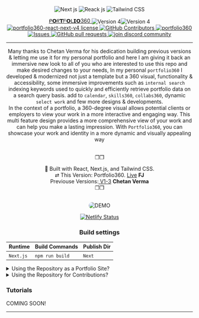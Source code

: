 <div align="center" style="pointer-events: none;">

  <img src="https://cdn-icons-png.flaticon.com/512/556/556668.png" alt="Next js" width="40" height="40"/>
  <img src="https://cdn-icons-png.flaticon.com/512/919/919851.png" alt="Reack js" width="35" height="35" style="pointer-events: none;"/>
  <img src="https://cdn-icons-png.flaticon.com/512/1053/1053324.png" alt="Tailwind CSS" width="35" height="35" />
   

[ ᑭ𝗢ᖇ𝗧ᖴ𝗢ᒪ𝗜𝗢360 ](https://portfolio360.netlify.app/) <img src="https://cdn-icons-png.flaticon.com/512/7205/7205679.png" alt="Version 4" width="25" height="25" align="center" /><img src="https://cdn-icons-png.flaticon.com/512/5974/5974405.png" alt="Version 4" width="20" height="15" align="center" /><br>
<a href="https://github.com/faradeen-ja/portfolio360/blob/main/LICENSE" target="blank">
<img src="https://img.shields.io/github/license/faradeen-ja/portfolio360?style=round" alt="portfolio360-react-next-v4 license"/>
</a>
<a href="https://github.com/faradeen-ja/portfolio360/graphs/contributors">
<img alt="GitHub Contributors" src="https://img.shields.io/github/contributors/faradeen-ja/portfolio360" />
</a>
<a href="https://github.com/faradeen-ja/portfolio360/fork" target="blank">
<img src="https://img.shields.io/github/forks/faradeen-ja/portfolio360?style=round" alt="portfolio360"/>
</a>
<a href="https://github.com/faradeen-ja/portfolio360/issues">
<img alt="Issues" src="https://img.shields.io/github/issues/faradeen-ja/portfolio360?color=0088ff" />
</a>
<a href="https://github.com/faradeen-ja/portfolio360/pulls">
<img alt="GitHub pull requests" src="https://img.shields.io/github/issues-pr/faradeen-ja/portfolio360?color=0088ff" />
</a>
<a href="https://discord.gg/jjuier" target="blank">
<img src="https://img.shields.io/discord/serveridhere?label=Join%20Community&logo=discord&style=round" alt="join discord community"/>
</a>

---

Many thanks to Chetan Verma for his dedication building previous versions & letting me use it for my personal portfolio and here I am giving it back an immersive new look to all of you who are interested to use this repo and make desired changes to your needs, In my personal `portfolio360` I developed & modernized not just a template but a 360 visual, functionality & accessibility, some immersive improvements such as `internal search` indexing keywords used to quickly and efficiently retrieve portfolio data on a search query basis. add to `calendar`, `skills360`, `collabs360`, dynamic `select work` and few more designs & developments.<br> In the context of a portfolio, a 360-degree visual allows potential clients or employers to view your work in a more interactive and engaging way. This multi feature design provides a more comprehensive view of your work and can help you make a lasting impression. With `Portfolio360`, you can showcase your work and identity in a more dynamic and visually appealing way

<br>❒︎❒︎

  <div  align="center">
  🔧 Built with React, Next.js, and Tailwind CSS. <br> ⇄ This Version: Portfolio360. <a href="https://portfolio360.netlify.app/">Live</a> <strong >FJ</strong> <br>
  Previouse Versions:<a href="https://github.com/chetanverma16/react-portfolio-template"> V1-3</a> <strong> Chetan Verma</strong> 
  <br>❒︎❒︎
    
   </div>
  </div>

  <br>

<p align="center" >
  <img src="https://github.com/faradeen-ja/portfolio360/blob/1be5d1ce2d3debf690cccfa1ff36f8c63eaf5f2f/v4-DEMO.gif" alt="DEMO" style="border-radius: 20px;" />
</p>

<div align="center">
  
[![Netlify Status](https://api.netlify.com/api/v1/badges/2063c402-0ee8-40ad-82fb-0e1e488d6f2c/deploy-status)](https://app.netlify.com/sites/portfolio360/deploys)
  
  <h3 align="center">Build settings</h3>
  
                                                                                                                                   
| Runtime | Build Commands | Publish Dir |
|------|-----|----------|
| `Next.js` | `npm run build`  | `Next`  |




</div>




<details>

  <summary>  Using the Repository as a Portfolio Site?</summary>
  If you would like to use this repository as your personal portfolio site, follow these steps to make changes and modifications that suit your needs.
  
 ###  <img src="https://cdn-icons-png.flaticon.com/512/4536/4536517.png" alt="Version 4" width="30" height="30" align="center"/> 1. Fork + Clone 
   1. Fork the repository 
   2. Clone or download the zip file and import your forked repository into your preferred integrated development environment (IDE), such as VS Code.
   3. Run `yarn install` or `npm install` or `npm install --force` for dependencies.
   4. Run `npm run dev` for development
   3. Start coding and modifying according to your needs.
   4. Create a new branch `git branch <your branch name>`
   4. Add your modifications using the `git add .` command.
   5. Commit your changes using `git commit -m message`.
   6. Push your changes using `git push your <branch name> main`.
   7. Use VS Code's source control GUI or command line interface (CLI) to perform all of the above.
   8. build Deploy your changes to Netlify.
   
   <p>Note: </p>
   When using for personnal portfolio, there is no need to create new branches if committing/pushing in your copy of repository because netlify deploy will use your own URL to deploy your personnal site. 



 ###  <img src="https://cdn-icons-png.flaticon.com/512/9374/9374979.png" alt="Version 4" width="30" height="30" align="center" /> 2. Deploy via Button 

   1. Click the Deploy to Netlify button.
       
   <details>
   <summary>Show me</summary>
   <img align="center" src= "https://github.com/faradeen-ja/portfolio360/blob/fd8980ca686276bf76d039cd362b6df4f03e64ad/DEPLOY_netlify.gif"/>
   </details>
   
[![Deploy To Netlify](https://www.netlify.com/img/deploy/button.svg)](https://app.netlify.com/start/deploy?repository=https://github.com/faradeen-ja/portfolio360)
      
This will create a repository copy NOT fork! for you under the copied repositories on your GitHub and a subdomain site name on Netlify.
you can then import your own copy repo into VSCode to commit and push your changes for your personnal portfolio site, Not contributions!
 ____
 
 ###  <img src="https://cdn-icons-png.flaticon.com/512/8099/8099324.png" alt="Version 4" width="30" height="30" align="center" /> 3. Deploy via CLI   

 #### 1. Install netlify CLI
 
   In vscode `cloned repo` directory run
   
      npm install -g netlify-cli
      
 #### 2. Run the app in development mode
 
   Install dependencies 
   
     npm install
      
   If faced peer deps and deps conflict during npm install run `npm install --force`
   this will force the deps installation but with all conflicts, since we are using `yarn.lock` to fix this you may try running `yarn install` as well to update `yarn.lock` file or try installing any existing deps conflict indiviually. 

#### 3. Start the App 
    
     npm run dev or netlify dev
  

#### 4. Connect to your netlify
 
   Everything looks good? Shutdown dev mode with `Ctrl+C`
      
      netlify login
   Logs in to your netlify account

      netlify sites:create
   It's important to create site name on netlify otherwise deployment wont proceed.

      netlify init
   Initializes your new Netlify site in the current directory.

#### 5. Build / Deploy
 
     netlify build--prod
   Builds your site for production

     netlify open:site
   Opens your site on the browser

 <p align="center" >
  <img src="https://cdn-icons-png.flaticon.com/512/4245/4245656.png" width="80" height="80" alt="congrats"/>
  <p align="center">✅Great job, you developed, built & deployed your personal portfolio site!</p>
</p>

</detials>
</details>





<details>
  <summary>Using the Repository for Contributions?</summary>

If you have any pull requests in mind to enhance this repository further or have found any issues, please follow these steps:
1. Fork this repository.
2. Clone the repository or download the zip file and import it into your preferred IDE.
3. Run `yarn install` or `npm install` or `npm install --force` for dependencies.
4. Run `npm run dev` for development
5. Start coding, debugging, and enhancing.

<p>Note:</p>
  ▶️Your IDE should automatically find the remote GitHub repository in source control. If it does not, check the top left corner on your VS Code explorer panel, open git repository clicking the button. 
  
6. ✅If not already, connect the remote repository using the explorer panel or CLI add remote, copy the forked repository link and paste it into the command palette. 
<details>
<summary>
Show me
</summary>
<p align="center" >
  <img src="https://github.com/faradeen-ja/portfolio360/blob/be84bb564ad192a277c84135d2731752e6804dc8/add_remote_git.png" alt="ADD-REMOTE-DEMO" style="border-radius: 20px;" />
</p>
</details>
  
 🆑Using CLI
 
     git add remote origin <URL of repo>.

7. ⚠️Before committing and pushing, create a new branch using the GUI or CLI.

       git branch <my new branch name>
        
8. ✅You can now make changes to your code and commit them to the new branch using standard Git commands such as `git add`, `git commit`, and `git push`. For example, use `git push yourBranchName main` to push new changes to your own forked repository.

<p align="center" >
  <img src="https://cdn-icons-png.flaticon.com/512/5511/5511415.png" width="80" height="80" alt="congrats"/>
  <p align="center">🎉Congratulations, you are close to your first PR!</p>
</p>



9. ▶️Next, go to the original repository and open a pull request PR. Choose your branch name against head/main to compare changes, double-check everything, and click "Create pull request".
    
In summary, you should open a pull request on the original repository when you want to contribute changes made in your forked repository back to the original repository.
If you are using the repository as your own portfolio site, a PR is not necessary.
Thank you!

</details>

</details>




### Tutorials

COMING SOON!

---
